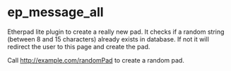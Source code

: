 # ep_message_all
Etherpad lite plugin to create a really new pad. It checks if a random string (between 8 and 15 characters) already exists in database. If not it will redirect the user to this page and create the pad.

Call http://example.com/randomPad to create a random pad.